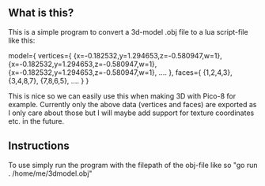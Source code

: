 ## What is this?
This is a simple program to convert a 3d-model .obj file to a lua script-file like this:

model={
vertices={
{x=-0.182532,y=1.294653,z=-0.580947,w=1},
{x=-0.182532,y=1.294653,z=-0.580947,w=1},
{x=-0.182532,y=1.294653,z=-0.580947,w=1},
....
},
faces={
{1,2,4,3},
{3,4,8,7},
{7,8,6,5},
....
}
}

This is nice so we can easily use this when making 3D with Pico-8 for example.
Currently only the above data (vertices and faces) are exported as I only care about those but I will maybe add support for texture coordinates etc. in the future.

## Instructions

To use simply run the program with the filepath of the obj-file like so "go run . /home/me/3dmodel.obj"